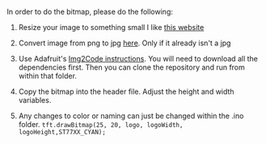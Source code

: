 In order to do the bitmap, please do the following: 

1. Resize your image to something small I like [this website](https://resizeimage.net)

2. Convert image from png to jpg [here](https://cloudconvert.com/png-to-jpg). Only if it already isn't a jpg

3. Use Adafruit's [Img2Code instructions](https://github.com/ehubin/Adafruit-GFX-Library/tree/master/Img2Code). You will need to download all the dependencies first. Then you can clone the repository and run from within that folder. 

4. Copy the bitmap into the header file. Adjust the height and width variables. 

5. Any changes to color or naming can just be changed within the .ino folder. 
`tft.drawBitmap(25, 20, logo, logoWidth, logoHeight,ST77XX_CYAN);`